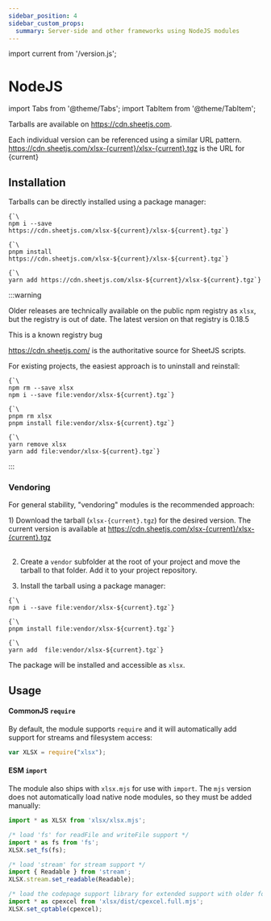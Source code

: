 ```yaml
---
sidebar_position: 4
sidebar_custom_props:
  summary: Server-side and other frameworks using NodeJS modules
---
```


import current from '/version.js';

# NodeJS

import Tabs from '@theme/Tabs';
import TabItem from '@theme/TabItem';

Tarballs are available on <https://cdn.sheetjs.com>.

<div>Each individual version can be referenced using a similar URL pattern.<br/>
<a href={`https://cdn.sheetjs.com/xlsx-${current}/xlsx-${current}.tgz`}>https://cdn.sheetjs.com/xlsx-{current}/xlsx-{current}.tgz</a> is the URL for {current}</div>

## Installation

Tarballs can be directly installed using a package manager:

<Tabs>
  <TabItem value="npm" label="npm">
<pre><code parentName="pre" {...{"className": "language-bash"}}>{`\
npm i --save https://cdn.sheetjs.com/xlsx-${current}/xlsx-${current}.tgz`}
</code></pre>
  </TabItem>
  <TabItem value="pnpm" label="pnpm">
<pre><code parentName="pre" {...{"className": "language-bash"}}>{`\
pnpm install https://cdn.sheetjs.com/xlsx-${current}/xlsx-${current}.tgz`}
</code></pre>
  </TabItem>
  <TabItem value="yarn" label="Yarn" default>
<pre><code parentName="pre" {...{"className": "language-bash"}}>{`\
yarn add https://cdn.sheetjs.com/xlsx-${current}/xlsx-${current}.tgz`}
</code></pre>
  </TabItem>
</Tabs>

:::warning

Older releases are technically available on the public npm registry as `xlsx`,
but the registry is out of date.  The latest version on that registry is 0.18.5

This is a known registry bug

<https://cdn.sheetjs.com/> is the authoritative source for SheetJS scripts.

For existing projects, the easiest approach is to uninstall and reinstall:

<Tabs>
  <TabItem value="npm" label="npm">
<pre><code parentName="pre" {...{"className": "language-bash"}}>{`\
npm rm --save xlsx
npm i --save file:vendor/xlsx-${current}.tgz`}
</code></pre>
  </TabItem>
  <TabItem value="pnpm" label="pnpm">
<pre><code parentName="pre" {...{"className": "language-bash"}}>{`\
pnpm rm xlsx
pnpm install file:vendor/xlsx-${current}.tgz`}
</code></pre>
  </TabItem>
  <TabItem value="yarn" label="Yarn" default>
<pre><code parentName="pre" {...{"className": "language-bash"}}>{`\
yarn remove xlsx
yarn add file:vendor/xlsx-${current}.tgz`}
</code></pre>
  </TabItem>
</Tabs>

:::

### Vendoring

For general stability, "vendoring" modules is the recommended approach:

<div>1) Download the tarball (<code parentName="pre">xlsx-{current}.tgz</code>) for the desired version. The current
   version is available at <a href={`https://cdn.sheetjs.com/xlsx-${current}/xlsx-${current}.tgz`}>https://cdn.sheetjs.com/xlsx-{current}/xlsx-{current}.tgz</a></div><br/>

2) Create a `vendor` subfolder at the root of your project and move the tarball
   to that folder.  Add it to your project repository.

3) Install the tarball using a package manager:

<Tabs>
  <TabItem value="npm" label="npm">
<pre><code parentName="pre" {...{"className": "language-bash"}}>{`\
npm i --save file:vendor/xlsx-${current}.tgz`}
</code></pre>
  </TabItem>
  <TabItem value="pnpm" label="pnpm">
<pre><code parentName="pre" {...{"className": "language-bash"}}>{`\
pnpm install file:vendor/xlsx-${current}.tgz`}
</code></pre>
  </TabItem>
  <TabItem value="yarn" label="Yarn" default>
<pre><code parentName="pre" {...{"className": "language-bash"}}>{`\
yarn add  file:vendor/xlsx-${current}.tgz`}
</code></pre>
  </TabItem>
</Tabs>

The package will be installed and accessible as `xlsx`.

## Usage

#### CommonJS `require`

By default, the module supports `require` and it will automatically add support
for streams and filesystem access:

```js
var XLSX = require("xlsx");
```

#### ESM `import`

The module also ships with `xlsx.mjs` for use with `import`.  The `mjs` version
does not automatically load native node modules, so they must be added manually:

```js
import * as XLSX from 'xlsx/xlsx.mjs';

/* load 'fs' for readFile and writeFile support */
import * as fs from 'fs';
XLSX.set_fs(fs);

/* load 'stream' for stream support */
import { Readable } from 'stream';
XLSX.stream.set_readable(Readable);

/* load the codepage support library for extended support with older formats  */
import * as cpexcel from 'xlsx/dist/cpexcel.full.mjs';
XLSX.set_cptable(cpexcel);
```
